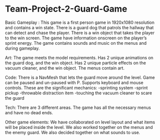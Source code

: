 # Team-Project-2-Guard-Game

Basic Gameplay :
	This game is a first person game in 1920x1080 resolution and contains a win state. 
  There is a guard dog that patrols the hallway that can detect and chase the player. 
  There is a win object that takes the player to the win screen. 
  The game have information onscreen on the player’s sprint energy.
  The game contains sounds and music on the menus and during gameplay. 

Art: 
	The game meets the model requirements.
  Has 2 unique animations on the guard dog, and the win object.
  Has 2 unique particle effects on the vacuum cleaner, and the win object. 
  The menus contain art.

Code:
	There is a NavMesh that lets the guard move around the level.
  Game can be paused and un-paused with P. 
  Supports keyboard and mouse controls.
  These are the significant mechanics: 
  -sprinting system
  -sprint pickup
  -throwable distraction item
  -touching the vacuum cleaner to scare the guard

Tech:
	There are 3 different areas.
  The game has all the necessary menus and have no dead ends.

Other game elements:
	We have collaborated on level layout and what items will be placed inside the level.
  We also worked together on the menus and the enemy guard.
  We also decided together on what sounds to use.
